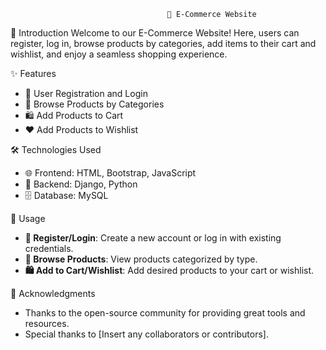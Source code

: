                                        🛒 E-Commerce Website

🌟 Introduction
Welcome to our E-Commerce Website! Here, users can register, log in, browse products by categories, add items to their cart and wishlist, and enjoy a seamless shopping experience.

✨ Features
- 🔐 User Registration and Login
- 📂 Browse Products by Categories
- 🛍️ Add Products to Cart
- ❤️ Add Products to Wishlist


🛠️ Technologies Used
- 🌐 Frontend: HTML, Bootstrap, JavaScript
- 🐍 Backend: Django, Python
- 🗄️ Database: MySQL


🎉 Usage
- **🔑 Register/Login**: Create a new account or log in with existing credentials.
- **🛒 Browse Products**: View products categorized by type.
- **🛍️ Add to Cart/Wishlist**: Add desired products to your cart or wishlist.


💬 Acknowledgments
- Thanks to the open-source community for providing great tools and resources.
- Special thanks to [Insert any collaborators or contributors].

